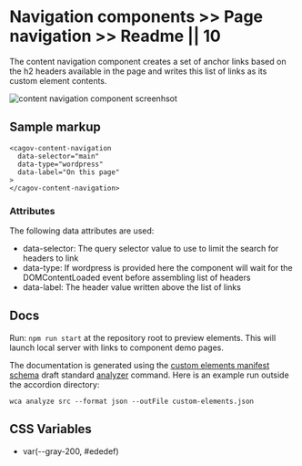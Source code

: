 # Navigation components >> Page navigation >> Readme || 10

The content navigation component creates a set of anchor links based on the h2 headers available in the page and writes this list of links as its custom element contents.


<img src="https://raw.githubusercontent.com/cagov/design-system/main/components/content-navigation/content-navigation-screenshot.png" alt="content navigation component screenhsot"  />


## Sample markup

```
<cagov-content-navigation 
  data-selector="main" 
  data-type="wordpress" 
  data-label="On this page"
>
</cagov-content-navigation>
```

### Attributes

The following data attributes are used:

- data-selector: The query selector value to use to limit the search for headers to link
- data-type: If wordpress is provided here the component will wait for the DOMContentLoaded event before assembling list of headers
- data-label: The header value written above the list of links

## Docs

Run: ```npm run start``` at the repository root to preview elements. This will launch local server with links to component demo pages.

The documentation is generated using the <a href="https://github.com/webcomponents/custom-elements-manifest">custom elements manifest schema</a> draft standard <a href="https://github.com/runem/web-component-analyzer">analyzer</a> command. Here is an example run outside the accordion directory:

```
wca analyze src --format json --outFile custom-elements.json
```

## CSS Variables

- var(--gray-200, #ededef)